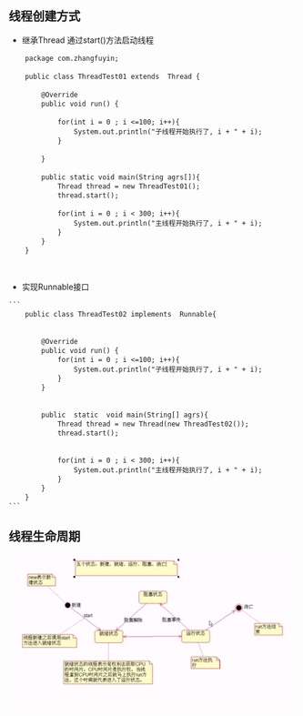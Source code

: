 ## 线程创建方式 
   
   *  继承Thread 通过start()方法启动线程
   
   ```
       package com.zhangfuyin;
       
       public class ThreadTest01 extends  Thread {
       
           @Override
           public void run() {
       
               for(int i = 0 ; i <=100; i++){
                   System.out.println("子线程开始执行了, i + " + i);
               }
       
           }
       
           public static void main(String agrs[]){
               Thread thread = new ThreadTest01();
               thread.start();
       
               for(int i = 0 ; i < 300; i++){
                   System.out.println("主线程开始执行了, i + " + i);
               }
           }
       }

        
   ```
   
   
   * 实现Runnable接口 
   
    ```
        public class ThreadTest02 implements  Runnable{
        
        
            @Override
            public void run() {
                for(int i = 0 ; i <=100; i++){
                    System.out.println("子线程开始执行了, i + " + i);
                }
            }
        
        
            public  static  void main(String[] agrs){
                Thread thread = new Thread(new ThreadTest02());
                thread.start();
        
        
                for(int i = 0 ; i < 300; i++){
                    System.out.println("主线程开始执行了, i + " + i);
                }
            }
        }
    ```
   
   ## 线程生命周期
   
   ![生命周期](https://github.com/zhangfuyin/java/blob/master/ThreadTest/img/QQ20210419-224002%402x.png)
      
   
   
   
   